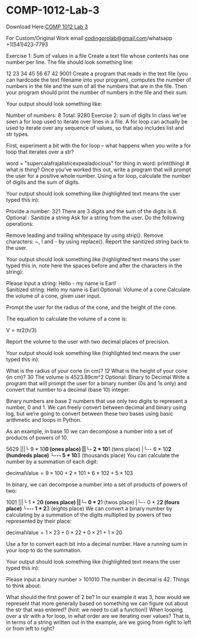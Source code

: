 # COMP-1012-Lab-3

Download Here:[COMP 1012 Lab 3](   https://codingherolab.com/product/comp-1012-lab-3/    )

For Custom/Original Work email codingprolab@gmail.com/whatsapp +1(541)423-7793

Exercise 1: Sum of values in a file
Create a text file whose contents has one number per line. The file should look something line:

12
23
34
45
56
67
42
9001
Create a program that reads in the text file (you can hardcode the text filename into your program), computes the number of numbers in the file and the sum of all the numbers that are in the file. Then your program should print the number of numbers in the file and their sum.

Your output should look something like:

Number of numbers: 8
Total: 9280
Exercise 2: sum of digits
In class we’ve seen a for loop used to iterate over lines in a file. A for loop can actually be used to iterate over any sequence of values, so that also includes list and str types.

First, experiment a bit with the for loop – what happens when you write a for loop that iterates over a str?

word = "supercalafrajalisticexpealadocious"
for thing in word:
    print(thing) # what *is* thing?
Once you’ve worked this out, write a program that will prompt the user for a positive whole number. Using a for loop, calculate the number of digits and the sum of digits.

Your output should look something like (highlighted text means the user typed this in):

Provide a number: 321
There are 3 digits and the sum of the digits is 6.
Optional : Sanitize a string
Ask for a string from the user. Do the following operations:

Remove leading and trailing whitespace by using strip().
Remove characters: ~, ! and - by using replace().
Report the sanitized string back to the user.

Your output should look something like (highlighted text means the user typed this in, note here the spaces before and after the characters in the string):

Please input a string:     Hello - my name is Earl!    
Sanitized string: Hello  my name is Earl
Optional: Volume of a cone
Calculate the volume of a cone, given user input.

Prompt the user for the radius of the cone, and the height of the cone.

The equation to calculate the volume of a cone is:

V = πr2(h/3)

Report the volume to the user with two decimal places of precision.

Your output should look something like (highlighted text means the user typed this in):

What is the radius of your cone (in cm)?  12
What is the height of your cone (in cm)?  30
The volume is 4523.89cm^2
Optional: Binary to Decimal
Write a program that will prompt the user for a binary number (0s and 1s only) and convert that number to a decimal (base 10) integer.

Binary numbers are base 2 numbers that use only two digits to represent a number, 0 and 1. We can freely convert between decimal and binary using log, but we’re going to convert between these two bases using basic arithmetic and loops in Python.

As an example, in base 10 we can decompose a number into a set of products of powers of 10.

5629
|||└  9 * 10**0 (ones place)
||└-  2 * 10**1 (tens place)
|└--  6 * 10**2 (hundreds place)
└---  5 * 10**3 (thousands place)
You can calculate the number by a summation of each digit:

decimalValue = 9 × 100 + 2 × 101 + 6 × 102 + 5 × 103

In binary, we can decompose a number into a set of products of powers of two:

1001
|||└  1 * 2**0 (ones place)
||└-  0 * 2**1 (twos place)
|└--  0 * 2**2 (fours place)
└---  1 * 2**3 (eights place)
We can convert a binary number by calculating by a summation of the digits multiplied by powers of two represented by their place:

decimalValue = 1 × 23 + 0 × 22 + 0 × 21 + 1 × 20

Use a for to convert each bit into a decimal number. Have a running sum in your loop to do the summation.

Your output should look something like (highlighted text means the user typed this in):

Please input a binary number > 101010
The number in decimal is 42.
Things to think about:

What should the first power of 2 be? In our example it was 3, how would we represent that more generally based on something we can figure out about the str that was entered? (hint: we need to call a function!)
When looping over a str with a for loop, in what order are we iterating over values? That is, in terms of a string written out in the example, are we going from right to left or from left to right?
